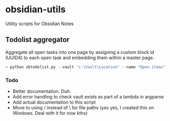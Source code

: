# obsidian-utils
Utility scripts for Obsidian Notes

## Todolist aggregator

Aggregate all open tasks into one page by assigning a custom block id (UUID4) to each open task and embedding them within a master page.

```python
> python obtodolist.py --vault "c:\Vault\Location" --name "Open items"
```

### Todo

- Better documentation. Duh.
- Add error handling to check vault exists as part of a lambda in argparse
- Add actual documentation to this script
- Move to using / instead of \\ for file paths (yes yes, I created this on Windows. Deal with it for now kthx)